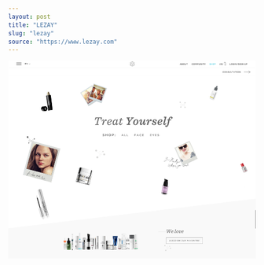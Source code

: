 ```yaml
---
layout: post
title: "LEZAY"
slug: "lezay"
source: "https://www.lezay.com"
---
```


<img src="/screenshots/lezay.png">
